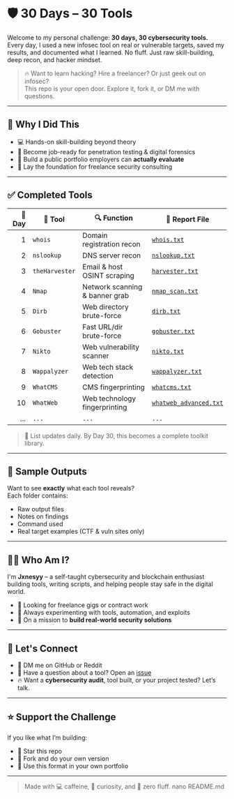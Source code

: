# 🛡️ 30 Days – 30 Tools

Welcome to my personal challenge: **30 days, 30 cybersecurity tools.**  
Every day, I used a new infosec tool on real or vulnerable targets, saved my results, and documented what I learned. No fluff. Just raw skill-building, deep recon, and hacker mindset.

> 🔥 Want to learn hacking? Hire a freelancer? Or just geek out on infosec?  
> This repo is your open door. Explore it, fork it, or DM me with questions.

---

## 🚀 Why I Did This

- 💻 Hands-on skill-building beyond theory  
- 🧠 Become job-ready for penetration testing & digital forensics  
- 📂 Build a public portfolio employers can **actually evaluate**  
- 🧱 Lay the foundation for freelance security consulting

---

## ✅ Completed Tools

| 🔢 Day | 🧰 Tool        | 🔍 Function                     | 📂 Report File                          |
|-------:|----------------|----------------------------------|-----------------------------------------|
| 1      | `whois`        | Domain registration recon        | [`whois.txt`](day01-whois/whois.txt)    |
| 2      | `nslookup`     | DNS server recon                 | [`nslookup.txt`](day02-nslookup/)       |
| 3      | `theHarvester` | Email & host OSINT scraping      | [`harvester.txt`](day03-theharvester/)  |
| 4      | `Nmap`         | Network scanning & banner grab   | [`nmap_scan.txt`](day04-nmap/)          |
| 5      | `Dirb`         | Web directory brute-force        | [`dirb.txt`](day05-dirb/)               |
| 6      | `Gobuster`     | Fast URL/dir brute-force         | [`gobuster.txt`](day06-gobuster/)       |
| 7      | `Nikto`        | Web vulnerability scanner        | [`nikto.txt`](day07-nikto/)             |
| 8      | `Wappalyzer`   | Web tech stack detection         | [`wappalyzer.txt`](day08-wappalyzer/)   |
| 9      | `WhatCMS`      | CMS fingerprinting               | [`whatcms.txt`](day09-whatcms/)         |
| 10     | `WhatWeb`      | Web technology fingerprinting    | [`whatweb_advanced.txt`](day10-whatweb/)|
| ...    | `...`          | `...`                            | `...`                                   |

> 🔁 List updates daily. By Day 30, this becomes a complete toolkit library.

---

## 📸 Sample Outputs

Want to see **exactly** what each tool reveals?  
Each folder contains:
- Raw output files  
- Notes on findings  
- Command used  
- Real target examples (CTF & vuln sites only)

---

## 👨‍💻 Who Am I?

I'm **Jxnesyy** – a self-taught cybersecurity and blockchain enthusiast building tools, writing scripts, and helping people stay safe in the digital world.

- 💼 Looking for freelance gigs or contract work  
- 🧰 Always experimenting with tools, automation, and exploits  
- 🎯 On a mission to **build real-world security solutions**

---

## 🤝 Let's Connect

- 📩 DM me on GitHub or Reddit  
- 🧠 Have a question about a tool? Open an [issue](https://github.com/Jxnesyy/30-days-30-tools/issues)  
- 🔥 Want a **cybersecurity audit**, tool built, or your project tested? Let’s talk.

---

## ⭐️ Support the Challenge

If you like what I’m building:
- 🌟 Star this repo
- 🍴 Fork and do your own version
- 🧪 Use this format in your own portfolio

---

> Made with 💻 caffeine, 🔐 curiosity, and 🚫 zero fluff.
nano README.md

